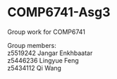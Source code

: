 # COMP6741-Asg3
Group work for COMP6741<br>

Group members:<br>
z5519242 Jangar Enkhbaatar<br>
z5446236 Lingyue Feng<br>
z5434112 Qi Wang<br>

